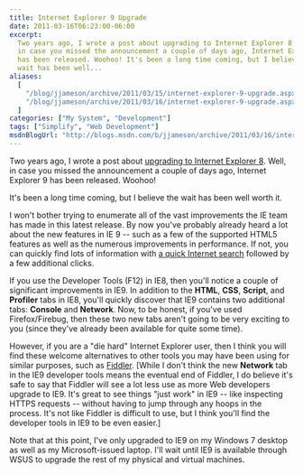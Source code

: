 ```yaml
---
title: Internet Explorer 9 Upgrade
date: 2011-03-16T06:23:00-06:00
excerpt:
  Two years ago, I wrote a post about upgrading to Internet Explorer 8 . Well,
  in case you missed the announcement a couple of days ago, Internet Explorer 9
  has been released. Woohoo! It's been a long time coming, but I believe the
  wait has been well...
aliases:
  [
    "/blog/jjameson/archive/2011/03/15/internet-explorer-9-upgrade.aspx",
    "/blog/jjameson/archive/2011/03/16/internet-explorer-9-upgrade.aspx",
  ]
categories: ["My System", "Development"]
tags: ["Simplify", "Web Development"]
msdnBlogUrl: "http://blogs.msdn.com/b/jjameson/archive/2011/03/16/internet-explorer-9-upgrade.aspx"
---
```


Two years ago, I wrote a post about
[upgrading to Internet Explorer 8](/blog/jjameson/2009/03/24/internet-explorer-8-upgrade).
Well, in case you missed the announcement a couple of days ago, Internet
Explorer 9 has been released. Woohoo!

It's been a long time coming, but I believe the wait has been well worth it.

I won't bother trying to enumerate all of the vast improvements the IE team has
made in this latest release. By now you've probably already heard a lot about
the new features in IE 9 -- such as a few of the supported HTML5 features as
well as the numerous improvements in performance. If not, you can quickly find
lots of information with
[a quick Internet search](http://www.bing.com/search?q=IE+9) followed by a few
additional clicks.

If you use the Developer Tools (F12) in IE8, then you'll notice a couple of
significant improvements in IE9. In addition to the **HTML**, **CSS**,
**Script**, and **Profiler** tabs in IE8, you'll quickly discover that IE9
contains two additional tabs: **Console** and **Network**. Now, to be honest, if
you've used Firefox/Firebug, then these two new tabs aren't going to be very
exciting to you (since they've already been available for quite some time).

However, if you are a "die hard" Internet Explorer user, then I think you will
find these welcome alternatives to other tools you may have been using for
similar purposes, such as [Fiddler](http://www.fiddler2.com). [While I don't
think the new **Network** tab in the IE9 developer tools means the eventual end
of Fiddler, I do believe it's safe to say that Fiddler will see a lot less use
as more Web developers upgrade to IE9. It's great to see things "just work" in
IE9 -- like inspecting HTTPS requests -- without having to jump through any
hoops in the process. It's not like Fiddler is difficult to use, but I think
you'll find the developer tools in IE9 to be even easier.]

Note that at this point, I've only upgraded to IE9 on my Windows 7 desktop as
well as my Microsoft-issued laptop. I'll wait until IE9 is available through
WSUS to upgrade the rest of my physical and virtual machines.
